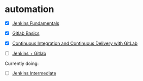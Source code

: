 # automation

- [x] [Jenkins Fundamentals](https://github.com/agcdtmr/learn-jenkins/blob/main/jenkins-fundamentals.md)
- [x] [Gitlab Basics](https://github.com/agcdtmr/automation/blob/main/CertificateOfCompletion_Learning%20GitLab.pdf)
- [x] [Continuous Integration and Continuous Delivery with GitLab](https://github.com/agcdtmr/automation/blob/main/CertificateOfCompletion_Continuous%20Integration%20and%20Continuous%20Delivery%20with%20GitLab.pdf)
- [ ] [Jenkins + Gitlab]()


Currently doing:
- [ ] [Jenkins Intermediate](https://github.com/agcdtmr/automation/blob/main/advance-jenkins.md)


